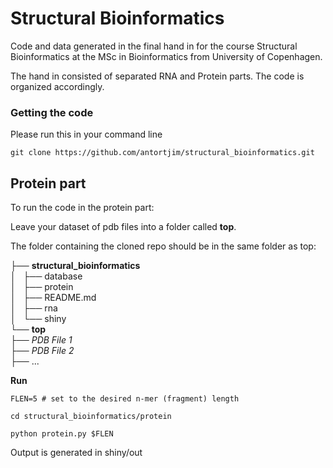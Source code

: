 # Structural Bioinformatics

Code and data generated in the final hand in for the course Structural Bioinformatics at the MSc in Bioinformatics from University of Copenhagen.

The hand in consisted of separated RNA and Protein parts. The code is organized accordingly.

### Getting the code

Please run this in your command line

``git clone https://github.com/antortjim/structural_bioinformatics.git``


## Protein part

To run the code in the protein part:

Leave your dataset of pdb files into a folder called **top**.

The folder containing the cloned repo should be in the same folder as top:  


├── **structural_bioinformatics**  
│   ├── database  
│   ├── protein  
│   ├── README.md  
│   ├── rna  
│   └── shiny  
└── **top**  
    ├── *PDB File 1*  
    ├── *PDB File 2*  
    ├── ...  
    


**Run**

``FLEN=5 # set to the desired n-mer (fragment) length``

``cd structural_bioinformatics/protein``

``python protein.py $FLEN``

Output is generated in shiny/out
